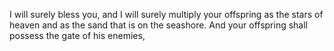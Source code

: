 I will surely bless you, and I will surely multiply your offspring as the stars of heaven and as the sand that is on the seashore. And your offspring shall possess the gate of his enemies,
